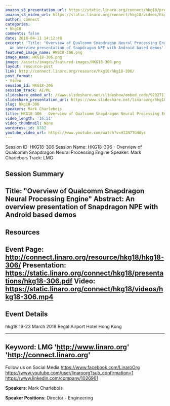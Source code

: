 ```yaml
---
amazon_s3_presentation_url: https://static.linaro.org/connect/hkg18/presentations/hkg18-306.pdf
amazon_s3_video_url: https://static.linaro.org/connect/hkg18/videos/hkg18-306.mp4
author: connect
categories:
- hkg18
comments: false
date: 2018-04-11 14:12:48
excerpt: 'Title: "Overview of Qualcomm Snapdragon Neural Processing Engine" Abstract:
  An overview presentation of Snapdragon NPE with Android based demos'
featured_image_name: HKG18-306.png
image_name: HKG18-306.png
image: /assets/images/featured-images/HKG18-306.png
layout: resource-post
link: http://connect.linaro.org/resource/hkg18/hkg18-306/
post_format:
- Video
session_id: HKG18-306
session_track: AI/ML
slideshare_embed_url: //www.slideshare.net/slideshow/embed_code/92327111
slideshare_presentation_url: https://www.slideshare.net/linaroorg/hkg18306-overview-of-qualcomm-snapdragon-neural-processing-engine
slug: hkg18-306
speakers: Mark Charlebois
title: HKG18-306 - Overview of Qualcomm Snapdragon Neural Processing Engine
video_length: '16:51'
video_thumbnail: None
wordpress_id: 8782
youtube_video_url: https://www.youtube.com/watch?v=HI2N7TGH0ys
---
```


Session ID: HKG18-306
Session Name: HKG18-306 - Overview of Qualcomm Snapdragon Neural Processing Engine
Speaker: Mark Charlebois
Track: LMG


## Session Summary
Title: "Overview of Qualcomm Snapdragon Neural Processing Engine" Abstract: An overview presentation of Snapdragon NPE with Android based demos
---------------------------------------------------
## Resources
Event Page: http://connect.linaro.org/resource/hkg18/hkg18-306/
Presentation: https://static.linaro.org/connect/hkg18/presentations/hkg18-306.pdf
Video: https://static.linaro.org/connect/hkg18/videos/hkg18-306.mp4
 ---------------------------------------------------
## Event Details
hkg18
19-23 March 2018
Regal Airport Hotel Hong Kong

---------------------------------------------------
Keyword: LMG
'http://www.linaro.org'
'http://connect.linaro.org'
---------------------------------------------------
Follow us on Social Media
https://www.facebook.com/LinaroOrg
https://www.youtube.com/user/linaroorg?sub_confirmation=1
https://www.linkedin.com/company/1026961

**Speakers**: Mark Charlebois

**Speaker Positions**: Director - Engineering